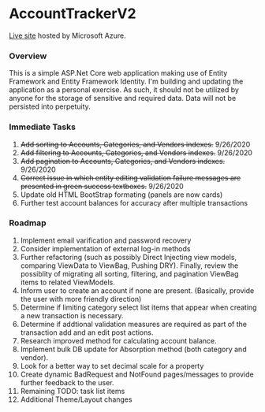 # AccountTrackerV2
[Live site](https://accounttrackerv220200924184215.azurewebsites.net/Identity/Account/Login?ReturnUrl=%2F) hosted by Microsoft Azure.


### Overview
This is a simple ASP.Net Core web application making use of Entity Framework and Entity Framework Identity. I'm building and updating the application as a personal exercise. As such, it should not be utilized by anyone for the storage of sensitive and required data. Data will not be persisted into perpetuity. 

### Immediate Tasks
1. ~~Add sorting to Accounts, Categories, and Vendors indexes.~~ 9/26/2020
2. ~~Add filtering to Accounts, Categories, and Vendors indexes.~~ 9/26/2020
3. ~~Add pagination to Accounts, Categories, and Vendors indexes.~~ 9/26/2020
4. ~~Correct issue in which entity editing validation failure messages are presented in green success textboxes.~~ 9/26/2020
5. Update old HTML BootStrap formating (panels are now cards)
6. Further test account balances for accuracy after multiple transactions

### Roadmap
1. Implement email varification and password recovery
2. Consider implementation of external log-in methods
3. Further refactoring (such as possibly Direct Injecting view models, comparing ViewData to ViewBag, Pushing DRY). Finally, review the possiblity of migrating all sorting, filtering, and pagination ViewBag items to related ViewModels.
4. Inform user to create an account if none are present. (Basically, provide the user with more friendly direction)
5. Determine if limiting category select list items that appear when creating a new transaction is necessary.
6. Determine if addtional validation measures are required as part of the transaction add and an edit post actions. 
7. Research improved method for calculating account balance.
8. Implement bulk DB update for Absorption method (both category and vendor). 
9. Look for a better way to set decimal scale for a property
10. Create dynamic BadRequest and NotFound pages/messages to provide further feedback to the user.
11. Remaining TODO: task list items
12. Additional Theme/Layout changes
